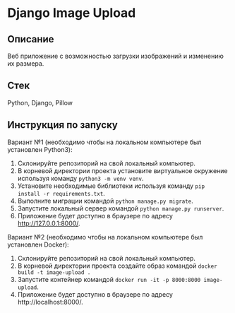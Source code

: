 # Django Image Upload
## Описание
Веб приложение с возможностью загрузки изображений и изменению их размера. 
## Стек
Python, Django, Pillow
## Инструкция по запуску
Вариант №1 (необходимо чтобы на локальном компьютере был установлен Python3):
1. Склонируйте репозиторий на свой локальный компьютер.
2. В корневой директории проекта установите виртуальное окружение используя команду `python3 -m venv venv`.
3. Установите необходимые библиотеки используя команду `pip install -r requirements.txt`.
4. Выполните миграции командой `python manage.py migrate`.
5. Запустите локальный сервер командой `python manage.py runserver`.
6. Приложение будет доступно в браузере по адресу http://127.0.0.1:8000/.

Вариант №2 (необходимо чтобы на локальном компьютере был установлен Docker):
1. Склонируйте репозиторий на свой локальный компьютер.
2. В корневой директории проекта создайте образ командой `docker build -t image-upload .`
3. Запустите контейнер командой `docker run -it -p 8000:8000 image-upload`.
4. Приложение будет доступно в браузере по адресу http://localhost:8000/.
